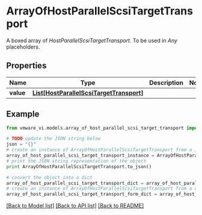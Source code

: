 # ArrayOfHostParallelScsiTargetTransport

A boxed array of *HostParallelScsiTargetTransport*. To be used in *Any* placeholders. 

## Properties
Name | Type | Description | Notes
------------ | ------------- | ------------- | -------------
**value** | [**List[HostParallelScsiTargetTransport]**](HostParallelScsiTargetTransport.md) |  | 

## Example

```python
from vmware_vi.models.array_of_host_parallel_scsi_target_transport import ArrayOfHostParallelScsiTargetTransport

# TODO update the JSON string below
json = "{}"
# create an instance of ArrayOfHostParallelScsiTargetTransport from a JSON string
array_of_host_parallel_scsi_target_transport_instance = ArrayOfHostParallelScsiTargetTransport.from_json(json)
# print the JSON string representation of the object
print ArrayOfHostParallelScsiTargetTransport.to_json()

# convert the object into a dict
array_of_host_parallel_scsi_target_transport_dict = array_of_host_parallel_scsi_target_transport_instance.to_dict()
# create an instance of ArrayOfHostParallelScsiTargetTransport from a dict
array_of_host_parallel_scsi_target_transport_form_dict = array_of_host_parallel_scsi_target_transport.from_dict(array_of_host_parallel_scsi_target_transport_dict)
```
[[Back to Model list]](../README.md#documentation-for-models) [[Back to API list]](../README.md#documentation-for-api-endpoints) [[Back to README]](../README.md)



